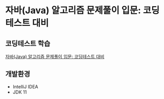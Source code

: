 # 자바(Java) 알고리즘 문제풀이 입문: 코딩테스트 대비
## 코딩테스트 학습

[자바(Java) 알고리즘 문제풀이 입문: 코딩테스트 대비](https://www.inflearn.com/course/%EC%9E%90%EB%B0%94-%EC%95%8C%EA%B3%A0%EB%A6%AC%EC%A6%98-%EB%AC%B8%EC%A0%9C%ED%92%80%EC%9D%B4-%EC%BD%94%ED%85%8C%EB%8C%80%EB%B9%84/dashboard)

## 개발환경
- IntelliJ IDEA
- JDK 11
